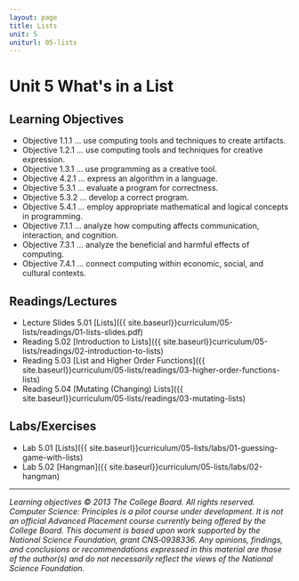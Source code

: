 ```yaml
---
layout: page
title: Lists
unit: 5
uniturl: 05-lists
---
```



Unit 5 What's in a List
========================


Learning Objectives
-------------------
 * Objective 1.1.1 … use computing tools and techniques to create artifacts.
 * Objective 1.2.1 … use computing tools and techniques for creative expression.
 * Objective 1.3.1 … use programming as a creative tool.
 * Objective 4.2.1 … express an algorithm in a language.
 * Objective 5.3.1 … evaluate a program for correctness.
 * Objective 5.3.2 … develop a correct program.
 * Objective 5.4.1 … employ appropriate mathematical and logical concepts in programming.
 * Objective 7.1.1 … analyze how computing affects communication, interaction, and cognition.
 * Objective 7.3.1 … analyze the beneficial and harmful effects of computing.
 * Objective 7.4.1 … connect computing within economic, social, and cultural contexts.



Readings/Lectures
-----------------
 * Lecture Slides 5.01 [Lists]({{ site.baseurl}}curriculum/05-lists/readings/01-lists-slides.pdf)
 * Reading 5.02 [Introduction to Lists]({{ site.baseurl}}curriculum/05-lists/readings/02-introduction-to-lists)
 * Reading 5.03 [List and Higher Order Functions]({{ site.baseurl}}curriculum/05-lists/readings/03-higher-order-functions-lists)
 * Reading 5.04 [Mutating (Changing) Lists]({{ site.baseurl}}curriculum/05-lists/readings/03-mutating-lists)


Labs/Exercises
--------------
 * Lab 5.01 [Lists]({{ site.baseurl}}curriculum/05-lists/labs/01-guessing-game-with-lists)
 * Lab 5.02 [Hangman]({{ site.baseurl}}curriculum/05-lists/labs/02-hangman)

---
*Learning objectives © 2013 The College Board. All rights reserved. Computer Science: Principles is a pilot course under development. It is not an official Advanced Placement course currently being offered by the College Board. This document is based upon work supported by the National Science Foundation, grant CNS‐0938336. Any opinions, findings, and conclusions or recommendations expressed in this material are those of the author(s) and do not necessarily reflect the views of the National Science Foundation.*


